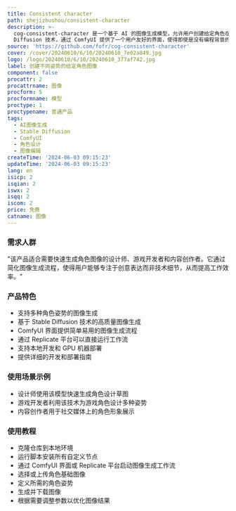 ```yaml
---
title: Consistent character
path: shejizhushou/consistent-character
description: >-
  cog-consistent-character 是一个基于 AI 的图像生成模型，允许用户创建给定角色在不同姿势下的图像。它利用了 Stable
  Diffusion 技术，通过 ComfyUI 提供了一个用户友好的界面，使得即使是没有编程背景的用户也能轻松生成高质量的图像。
source: 'https://github.com/fofr/cog-consistent-character'
cover: /cover/20240610/6/10/20240610_7e02a849.jpg
logo: /logo/20240610/6/10/20240610_377af742.jpg
label: 创建不同姿势的给定角色图像
component: false
procattr: 2
procattrname: 图像
procform: 5
procformname: 模型
proctype: 1
proctypename: 普通产品
tags:
  - AI图像生成
  - Stable Diffusion
  - ComfyUI
  - 角色设计
  - 图像编辑
createTime: '2024-06-03 09:15:23'
updateTime: '2024-06-03 09:15:23'
lang: en
isicp: 2
isqian: 2
iswx: 2
isqq: 2
iscom: 2
price: 免费
catname: 图像
---
```




### 需求人群
"该产品适合需要快速生成角色图像的设计师、游戏开发者和内容创作者。它通过简化图像生成流程，使得用户能够专注于创意表达而非技术细节，从而提高工作效率。"

### 产品特色
* 支持多种角色姿势的图像生成
* 基于 Stable Diffusion 技术的高质量图像生成
* ComfyUI 界面提供简单易用的图像生成流程
* 通过 Replicate 平台可以直接运行工作流
* 支持本地开发和 GPU 机器部署
* 提供详细的开发和部署指南

### 使用场景示例
* 设计师使用该模型快速生成角色设计草图
* 游戏开发者利用该技术为游戏角色设计多种姿势
* 内容创作者用于社交媒体上的角色形象展示

### 使用教程
* 克隆仓库到本地环境
* 运行脚本安装所有自定义节点
* 通过 ComfyUI 界面或 Replicate 平台启动图像生成工作流
* 选择或上传角色基础图像
* 定义所需的角色姿势
* 生成并下载图像
* 根据需要调整参数以优化图像结果

  
